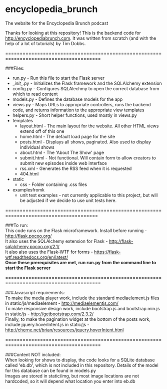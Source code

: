 # encyclopedia_brunch
The website for the Encyclopedia Brunch podcast

Thanks for looking at this repository! This is the backend code for http://encyclopediabrunch.com.
It was written from scratch (and with the help of a lot of tutorials) by Tim Dobbs.  

=======================================================================================

###Files:
* run.py - Run this file to start the Flask server
* \__init\__.py - Initializes the Flask framework and the SQLAlchemy extension
* config.py - Configures SQLAlechmy to open the correct database from which to read content
* models.py - Defines the database models for the app
* views.py - Maps URLs to appropriate controllers, runs the backend code, and returns information to the appropriate view templates
* helpers.py - Short helper functions, used mostly in views.py
* templates
  * layout.html - The main layout for the website. All other HTML views extend off of this one
  * home.html - The default load page for the site
  * posts.html - Displays all shows, paginated. Also used to display individual shows
  * about.html - The 'About The Show' page
  * submit.html - Not functional. Will contain form to allow creators to submit new episodes inside web interface
  * rss.xml - Generates the RSS feed when it is requested
  * 404.html
* static
  * css - Folder containing .css files
* examplesfromk
  * unit test examples - not currently applicable to this project, but will be adjusted if we decide to use unit tests here.

======================================================================================

###To run:  
This code runs on the Flask microframework. Install before running - http://flask.pocoo.org/  
It also uses the SQLAlchemy extension for Flask - http://flask-sqlalchemy.pocoo.org/2.1/  
It also also uses the Flask-WTF for forms - https://flask-wtf.readthedocs.org/en/latest/  
**Once these prerequisites are met, run run.py from the command line to start the Flask server**

=======================================================================================

###Javascript requirements:  
To make the media player work, include the standard mediaelement.js files in static/js/mediaelement - http://mediaelementjs.com/  
To make responsive design work, include bootstrap.js and bootstrap.min.js in static/js - http://getbootstrap.com/2.3.2/  
Finally, to make the pagination widget at the bottom of the posts work, include jquery.hoverIntent.js in static/js - http://cherne.net/brian/resources/jquery.hoverIntent.html  

=======================================================================================

###Content NOT included:  
When looking for shows to display, the code looks for a SQLite database called 'eb.db', which is not included in this repository.   Details of the model for this database can be found in models.py  
Images are stored in static/img, but most image locations are not hardcoded, so it will depend what location you enter into eb.db  

